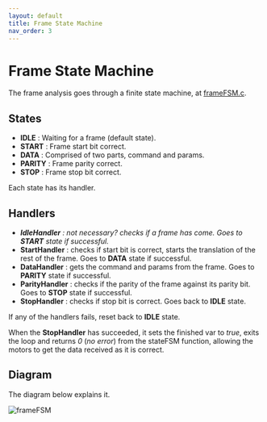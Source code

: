 ```yaml
---
layout: default
title: Frame State Machine
nav_order: 3
---
```



# Frame State Machine

The frame analysis goes through a finite state machine, at [frameFSM.c](/frameFSM.c).

## States

- **IDLE** : Waiting for a frame (default state).
- **START** : Frame start bit correct.
- **DATA** : Comprised of two parts, command and params.
- **PARITY** : Frame parity correct.
- **STOP** : Frame stop bit correct.

Each state has its handler.

## Handlers

- _**IdleHandler** : not necessary? checks if a frame has come. Goes to **START** state if successful._
- **StartHandler** : checks if start bit is correct, starts the translation of the rest of the frame. Goes to **DATA** state if successful.
- **DataHandler** : gets the command and params from the frame. Goes to **PARITY** state if successful.
- **ParityHandler** : checks if the parity of the frame against its parity bit. Goes to **STOP** state if successful.
- **StopHandler** : checks if stop bit is correct. Goes back to **IDLE** state.

If any of the handlers fails, reset back to **IDLE** state.

When the **StopHandler** has succeeded, it sets the finished var to _true_, exits the loop and returns _0_ (_no error_) from the stateFSM function, allowing the motors to get the data received as it is correct.

## Diagram

The diagram below explains it.

![frameFSM](https://user-images.githubusercontent.com/23436953/224987794-8ba17d3b-a5c1-47aa-841a-10f06f3636d8.svg)


